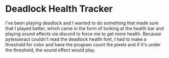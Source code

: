# Deadlock Health Tracker


I've been playing deadlock and I wanted to do something that made sure that I played better, which came in the form of looking at the health bar and playing sound effects via discord to force me to get more health. Because pytesseract couldn't read the deadlock
health font, I had to make a threshold for color and have the program count the pixels and if it's under the threshold, the sound effect would play.

